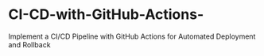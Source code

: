 # CI-CD-with-GitHub-Actions-
Implement a CI/CD Pipeline with GitHub Actions for Automated Deployment and Rollback
